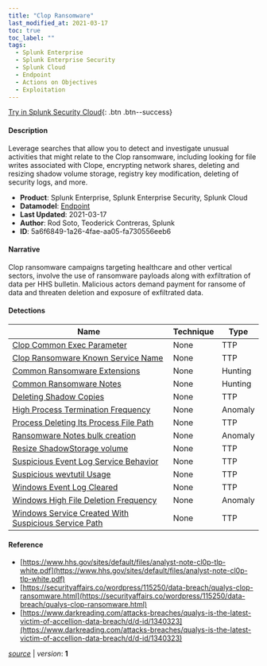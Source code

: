 ```yaml
---
title: "Clop Ransomware"
last_modified_at: 2021-03-17
toc: true
toc_label: ""
tags:
  - Splunk Enterprise
  - Splunk Enterprise Security
  - Splunk Cloud
  - Endpoint
  - Actions on Objectives
  - Exploitation
---
```


[Try in Splunk Security Cloud](https://www.splunk.com/en_us/cyber-security.html){: .btn .btn--success}

#### Description

Leverage searches that allow you to detect and investigate unusual activities that might relate to the Clop ransomware, including looking for file writes associated with Clope, encrypting network shares, deleting and resizing shadow volume storage, registry key modification, deleting of security logs, and more.

- **Product**: Splunk Enterprise, Splunk Enterprise Security, Splunk Cloud
- **Datamodel**: [Endpoint](https://docs.splunk.com/Documentation/CIM/latest/User/Endpoint)
- **Last Updated**: 2021-03-17
- **Author**: Rod Soto, Teoderick Contreras, Splunk
- **ID**: 5a6f6849-1a26-4fae-aa05-fa730556eeb6

#### Narrative

Clop ransomware campaigns targeting healthcare and other vertical sectors, involve the use of ransomware payloads along with exfiltration of data per HHS bulletin. Malicious actors demand payment for ransome of data and threaten deletion and exposure of exfiltrated data.

#### Detections

| Name        | Technique   | Type         |
| ----------- | ----------- |--------------|
| [Clop Common Exec Parameter](/endpoint/clop_common_exec_parameter/) | None| TTP |
| [Clop Ransomware Known Service Name](/endpoint/clop_ransomware_known_service_name/) | None| TTP |
| [Common Ransomware Extensions](/endpoint/common_ransomware_extensions/) | None| Hunting |
| [Common Ransomware Notes](/endpoint/common_ransomware_notes/) | None| Hunting |
| [Deleting Shadow Copies](/endpoint/deleting_shadow_copies/) | None| TTP |
| [High Process Termination Frequency](/endpoint/high_process_termination_frequency/) | None| Anomaly |
| [Process Deleting Its Process File Path](/endpoint/process_deleting_its_process_file_path/) | None| TTP |
| [Ransomware Notes bulk creation](/endpoint/ransomware_notes_bulk_creation/) | None| Anomaly |
| [Resize ShadowStorage volume](/endpoint/resize_shadowstorage_volume/) | None| TTP |
| [Suspicious Event Log Service Behavior](/endpoint/suspicious_event_log_service_behavior/) | None| TTP |
| [Suspicious wevtutil Usage](/endpoint/suspicious_wevtutil_usage/) | None| TTP |
| [Windows Event Log Cleared](/endpoint/windows_event_log_cleared/) | None| TTP |
| [Windows High File Deletion Frequency](/endpoint/windows_high_file_deletion_frequency/) | None| Anomaly |
| [Windows Service Created With Suspicious Service Path](/endpoint/windows_service_created_with_suspicious_service_path/) | None| TTP |

#### Reference

* [https://www.hhs.gov/sites/default/files/analyst-note-cl0p-tlp-white.pdf](https://www.hhs.gov/sites/default/files/analyst-note-cl0p-tlp-white.pdf)
* [https://securityaffairs.co/wordpress/115250/data-breach/qualys-clop-ransomware.html](https://securityaffairs.co/wordpress/115250/data-breach/qualys-clop-ransomware.html)
* [https://www.darkreading.com/attacks-breaches/qualys-is-the-latest-victim-of-accellion-data-breach/d/d-id/1340323](https://www.darkreading.com/attacks-breaches/qualys-is-the-latest-victim-of-accellion-data-breach/d/d-id/1340323)



[*source*](https://github.com/splunk/security_content/tree/develop/stories/clop_ransomware.yml) \| *version*: **1**